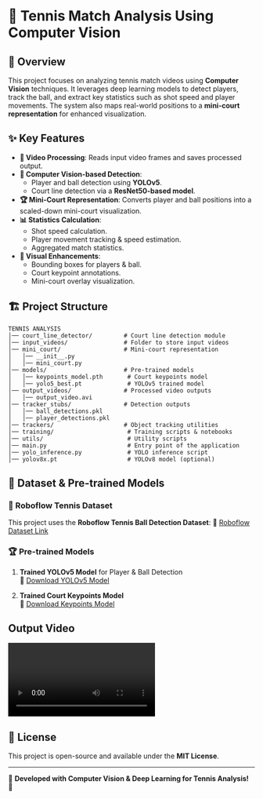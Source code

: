 # 🎾 Tennis Match Analysis Using Computer Vision

## 📌 Overview
This project focuses on analyzing tennis match videos using **Computer Vision** techniques. It leverages deep learning models to detect players, track the ball, and extract key statistics such as shot speed and player movements. The system also maps real-world positions to a **mini-court representation** for enhanced visualization.

## ✨ Key Features
- **🎥 Video Processing**: Reads input video frames and saves processed output.
- **🤖 Computer Vision-based Detection**:
  - Player and ball detection using **YOLOv5**.
  - Court line detection via a **ResNet50-based model**.
- **🏆 Mini-Court Representation**: Converts player and ball positions into a scaled-down mini-court visualization.
- **📊 Statistics Calculation**:
  - Shot speed calculation.
  - Player movement tracking & speed estimation.
  - Aggregated match statistics.
- **📌 Visual Enhancements**:
  - Bounding boxes for players & ball.
  - Court keypoint annotations.
  - Mini-court overlay visualization.

## 🏗️ Project Structure
```
TENNIS ANALYSIS
│── court_line_detector/         # Court line detection module
│── input_videos/                # Folder to store input videos
│── mini_court/                  # Mini-court representation
│   │── __init__.py
│   │── mini_court.py
│── models/                      # Pre-trained models
│   │── keypoints_model.pth       # Court keypoints model
│   │── yolo5_best.pt             # YOLOv5 trained model
│── output_videos/               # Processed video outputs
│   │── output_video.avi
│── tracker_stubs/               # Detection outputs
│   │── ball_detections.pkl
│   │── player_detections.pkl
│── trackers/                    # Object tracking utilities
│── training/                     # Training scripts & notebooks
│── utils/                        # Utility scripts
│── main.py                       # Entry point of the application
│── yolo_inference.py             # YOLO inference script
│── yolov8x.pt                    # YOLOv8 model (optional)
```


## 📂 Dataset & Pre-trained Models
### 🎾 Roboflow Tennis Dataset
This project uses the **Roboflow Tennis Ball Detection Dataset**:
🔗 [Roboflow Dataset Link](https://universe.roboflow.com/viren-dhanwani/tennis-ball-detection)

### 🏆 Pre-trained Models
1. **Trained YOLOv5 Model** for Player & Ball Detection  
   🔗 [Download YOLOv5 Model](https://drive.google.com/file/d/1UZwiG1jkWgce9lNhxJ2L0NVjX1vGM05U/view?usp=sharing)

2. **Trained Court Keypoints Model**  
   🔗 [Download Keypoints Model](https://drive.google.com/file/d/1QrTOF1ToQ4plsSZbkBs3zOLkVt3MBlta/view?usp=sharing)

## Output Video  
![Output Video](output_videos/output_video.mp4)



## 📜 License
This project is open-source and available under the **MIT License**.

---
🚀 **Developed with Computer Vision & Deep Learning for Tennis Analysis!** 🎾
